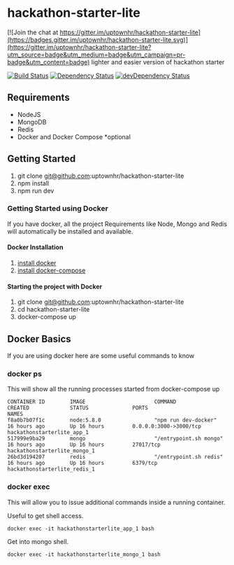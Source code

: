 # hackathon-starter-lite

[![Join the chat at https://gitter.im/uptownhr/hackathon-starter-lite](https://badges.gitter.im/uptownhr/hackathon-starter-lite.svg)](https://gitter.im/uptownhr/hackathon-starter-lite?utm_source=badge&utm_medium=badge&utm_campaign=pr-badge&utm_content=badge)
lighter and easier version of hackathon starter

[![Build Status](https://travis-ci.org/uptownhr/hackathon-starter-lite.svg)](https://travis-ci.org/uptownhr/hackathon-starter-lite)
[![Dependency Status](https://david-dm.org/uptownhr/hackathon-starter-lite.svg)](https://david-dm.org/uptownhr/hackathon-starter-lite)
[![devDependency Status](https://david-dm.org/uptownhr/hackathon-starter-lite/dev-status.svg)](https://david-dm.org/uptownhr/hackathon-starter-lite)


## Requirements
- NodeJS
- MongoDB
- Redis
- Docker and Docker Compose *optional

## Getting Started
1. git clone git@github.com:uptownhr/hackathon-starter-lite
2. npm install
3. npm run dev

### Getting Started using Docker
If you have docker, all the project Requirements like Node, Mongo and Redis will automatically be installed and available. 

#### Docker Installation
1. [install docker](https://docs.docker.com/engine/installation/)
2. [install docker-compose](https://docs.docker.com/compose/install/)

#### Starting the project with Docker
1. git clone git@github.com:uptownhr/hackathon-starter-lite
2. cd hackathon-starter-lite
3. docker-compose up

## Docker Basics
If you are using docker here are some useful commands to know

### docker ps
This will show all the running processes started from docker-compose up
```
CONTAINER ID        IMAGE                      COMMAND                  CREATED             STATUS              PORTS                                      NAMES
f8a0b7b07f1c        node:5.8.0                 "npm run dev-docker"     16 hours ago        Up 16 hours         0.0.0.0:3000->3000/tcp                     hackathonstarterlite_app_1
517999e9ba29        mongo                      "/entrypoint.sh mongo"   16 hours ago        Up 16 hours         27017/tcp                                  hackathonstarterlite_mongo_1
26bd3d194207        redis                      "/entrypoint.sh redis"   16 hours ago        Up 16 hours         6379/tcp                                   hackathonstarterlite_redis_1
```
### docker exec
This will allow you to issue additional commands inside a running container.

Useful to get shell access.

`docker exec -it hackathonstarterlite_app_1 bash`

Get into mongo shell.

`docker exec -it hackathonstarterlite_mongo_1 bash`
